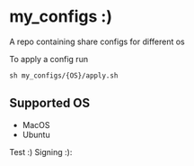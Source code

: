 # my_configs :)

A repo containing share configs for different os

To apply a config run

```shell
sh my_configs/{OS}/apply.sh
```

## Supported OS

* MacOS
* Ubuntu

Test :)
Signing :):